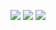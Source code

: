 ![](http://loenwind.info/eio/Item_Conduit.png)
![](http://loenwind.info/eio/Item_Conduit_Speed_Upgrade.png)
![](http://loenwind.info/eio/Item_Conduit_Speed_Downgrade.png)